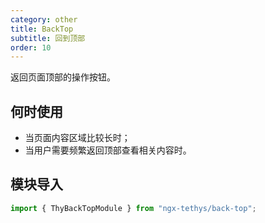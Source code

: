 ```yaml
---
category: other
title: BackTop
subtitle: 回到顶部
order: 10
---
```


<alert>返回页面顶部的操作按钮。</alert>

## 何时使用

- 当页面内容区域比较长时；
- 当用户需要频繁返回顶部查看相关内容时。

## 模块导入

```ts
import { ThyBackTopModule } from "ngx-tethys/back-top";
```

<examples />
